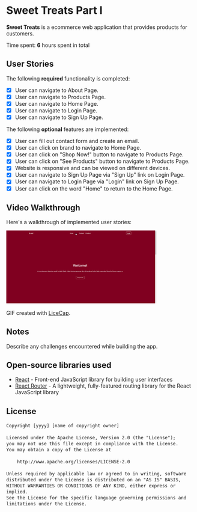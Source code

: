 ﻿# Sweet Treats Part I
 
**Sweet Treats** is a ecommerce web application that provides products for customers.

Time spent: **6** hours spent in total

## User Stories

The following **required** functionality is completed:

- [x] User can navigate to About Page.
- [x] User can navigate to Products Page.
- [x] User can navigate to Home Page.
- [x] User can navigate to Login Page.
- [x] User can navigate to Sign Up Page.  

The following **optional** features are implemented:

- [x] User can fill out contact form and create an email.
- [x] User can click on brand to navigate to Home Page.
- [x] User can click on "Shop Now!" button to navigate to Products Page.
- [x] User can click on "See Products" button to navigate to Products Page.
- [x] Website is responsive and can be viewed on different devices.
- [x] User can navigate to Sign Up Page via "Sign Up" link on Login Page.
- [x] User can navigate to Login Page via "Login" link on Sign Up Page.
- [x] User can click on the word "Home" to return to the Home Page.

## Video Walkthrough

Here's a walkthrough of implemented user stories:

<img src='https://github.com/DelvonRH/eCommerce-Project/blob/main/eCommerce-Walkthroughs/Navigation-Walthrough.gif' title='Video Walkthrough' width='400px' alt='Video Walkthrough' />

GIF created with [LiceCap](http://www.cockos.com/licecap/).

## Notes

Describe any challenges encountered while building the app.

## Open-source libraries used

- [React](https://github.com/facebook/react) - Front-end JavaScript library for building user interfaces
- [React Router](https://github.com/remix-run/react-router) - A lightweight, fully-featured routing library for the React JavaScript library

## License

    Copyright [yyyy] [name of copyright owner]

    Licensed under the Apache License, Version 2.0 (the "License");
    you may not use this file except in compliance with the License.
    You may obtain a copy of the License at

        http://www.apache.org/licenses/LICENSE-2.0

    Unless required by applicable law or agreed to in writing, software
    distributed under the License is distributed on an "AS IS" BASIS,
    WITHOUT WARRANTIES OR CONDITIONS OF ANY KIND, either express or implied.
    See the License for the specific language governing permissions and
    limitations under the License.
